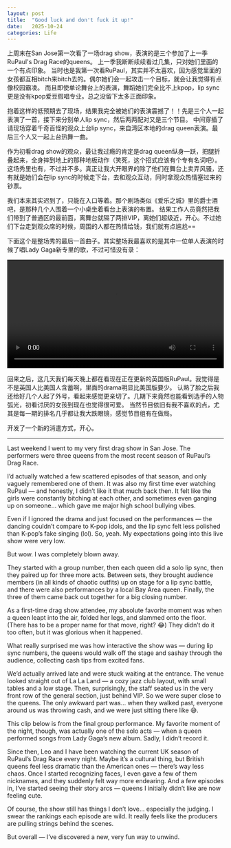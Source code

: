 ```yaml
---
layout: post
title:  "Good luck and don't fuck it up!"
date:   2025-10-24
categories: Life
---
```


上周末在San Jose第一次看了一场drag show，表演的是三个参加了上一季RuPaul's Drag Race的queens。
上一季我断断续续看过几集，只对她们里面的一个有点印象。
当时也是我第一次看RuPaul，其实并不太喜欢，因为感觉里面的女孩都互相bitch来bitch去的。偶尔她们会一起攻击一个目标，就会让我觉得有点像校园霸凌。
而且即使单论舞台上的表演，舞蹈她们完全比不上kpop，lip sync更是没有kpop爱豆假唱专业。总之没留下太多正面印象。

抱着这样的低预期去了现场，结果我完全被她们的表演震撼了！！先是三个人一起表演了一首，接下来分别单人lip sync，然后两两配对又是三个节目。
中间穿插了请现场穿着千奇百怪的观众上台lip sync，来自湾区本地的drag queen表演。最后三个人又一起上台热舞一曲。

作为初看drag show的观众，最让我过瘾的肯定是drag queen纵身一跃，把腿折叠起来，全身摔到地上的那种地板动作（笑死，这个招式应该有个专有名词吧）。
这场秀里也有，不过并不多。真正让我大开眼界的除了他们在舞台上卖弄风骚，还有就是她们会在lip sync的时候走下台，去和观众互动，同时拿观众热情塞过来的钞票。

我们本来其实迟到了，只能在入口等着。那个剧场类似《爱乐之城》里的爵士酒吧，是那种几个人围着一个小桌坐着看台上表演的布置。
结果工作人员竟然把我们带到了普通区的最前面，离舞台就隔了两排VIP，离她们超级近，开心。不过她们下台走到观众席的时候，周围的人都在热情给钱，我们就有点尴尬==

下面这个是整场秀的最后一首曲子。其实整场我最喜欢的是其中一位单人表演的时候了唱Lady Gaga新专里的歌，不过可惜没有录：

<video width="100%" controls>
  <source src="https://raw.githubusercontent.com/ZsEun/ZsEun.github.io/main/image/IMG_0029.mp4" type="video/mp4">
  Your browser does not support the video tag.
</video>



回来之后，这几天我们每天晚上都在看现在正在更新的英国版RuPaul。我觉得是不是英国人比美国人含蓄啊，里面的drama明显比美国版要少。
认熟了脸之后我还给好几个人起了外号，看起来感觉更亲切了。几期下来竟然也能看到选手的人物弧光，初看讨厌的女孩到现在也觉得很可爱。
当然节目依旧有我不喜欢的点，尤其是每一期的排名几乎都让我大跌眼镜，感觉节目组有在做局。

开发了一个新的消遣方式，开心。

---

Last weekend I went to my very first drag show in San Jose.
The performers were three queens from the most recent season of RuPaul’s Drag Race.

I’d actually watched a few scattered episodes of that season, and only vaguely remembered one of them.
It was also my first time ever watching RuPaul — and honestly, I didn’t like it that much back then.
It felt like the girls were constantly bitching at each other, and sometimes even ganging up on someone… 
which gave me major high school bullying vibes.

Even if I ignored the drama and just focused on the performances — the dancing couldn’t compare to K-pop idols, 
and the lip sync felt less polished than K-pop’s fake singing (lol).
So, yeah. My expectations going into this live show were very low.

But wow. I was completely blown away.

They started with a group number, then each queen did a solo lip sync, then they paired up for three more acts.
Between sets, they brought audience members (in all kinds of chaotic outfits) up on stage for a lip sync battle, 
and there were also performances by a local Bay Area queen.
Finally, the three of them came back out together for a big closing number.

As a first-time drag show attendee, my absolute favorite moment was when a queen leapt into the air, 
folded her legs, and slammed onto the floor. (There has to be a proper name for that move, right? 😂)
They didn’t do it too often, but it was glorious when it happened.

What really surprised me was how interactive the show was — during lip sync numbers, 
the queens would walk off the stage and sashay through the audience, collecting cash tips from excited fans.

We’d actually arrived late and were stuck waiting at the entrance. 
The venue looked straight out of La La Land — a cozy jazz club layout, with small tables and a low stage.
Then, surprisingly, the staff seated us in the very front row of the general section, just behind VIP. 
So we were super close to the queens.
The only awkward part was… when they walked past, everyone around us was throwing cash, and we were just sitting there like 😅.

This clip below is from the final group performance. 
My favorite moment of the night, though, was actually one of the solo acts — when a queen performed songs from Lady Gaga’s new album.
Sadly, I didn’t record it.

Since then, Leo and I have been watching the current UK season of RuPaul’s Drag Race every night.
Maybe it’s a cultural thing, but British queens feel less dramatic than the American ones — there’s way less chaos.
Once I started recognizing faces, I even gave a few of them nicknames, and they suddenly felt way more endearing.
And a few episodes in, I’ve started seeing their story arcs — queens I initially didn’t like are now feeling cute.

Of course, the show still has things I don’t love… especially the judging. 
I swear the rankings each episode are wild. It really feels like the producers are pulling strings behind the scenes.

But overall — I’ve discovered a new, very fun way to unwind.




